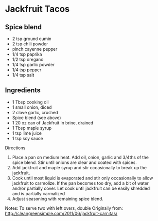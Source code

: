 Jackfruit Tacos
========

Spice blend
--------
* 2 tsp ground cumin
* 2 tsp chili powder
* pinch cayenne pepper
* 1/4 tsp paprika
* 1/2 tsp oregano
* 1/4 tsp garlic powder
* 1/4 tsp pepper
* 1/4 tsp salt

Ingredients
--------
* 1 Tbsp cooking oil
* 1 small onion, diced
* 2 clove garlic, crushed
* Spice blend (see above)
* 1 20 oz can of Jackfruit in brine, drained
* 1 Tbsp maple syrup
* 1 tsp lime juice
* 1 tsp soy sauce

Directions
1. Place a pan on medium heat. Add oil, onion, garlic and 3/4ths of the spice blend. Stir until onions are clear and coated with spices. 
2. Add jackfruit and maple syrup and stir occasionally to break up the jackfruit.
3. Cook until most liquid is evaporated and stir only occasionally to allow jackfruit to carmolize. If the pan becomes too dry, add a bit of water and/or partially cover. Let cook until jackfruit can be easily shredded and is partially carmalized
4. Adjust seasoning with remaining spice blend.

Notes:
To serve two with left overs, double
Originally from: http://cleangreensimple.com/2011/06/jackfruit-carnitas/
